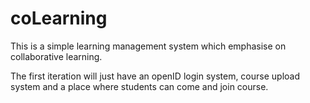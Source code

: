 coLearning
==========

This is a simple learning management system which emphasise on collaborative learning.

The first iteration will just have an openID login system, course upload system and a place where students can come and join course.